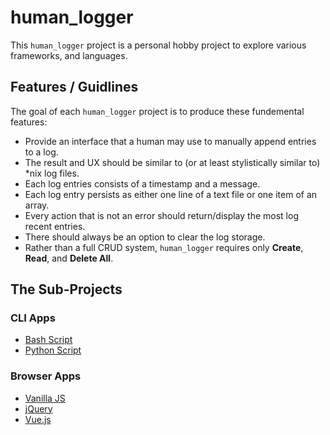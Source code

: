# human_logger

This `human_logger` project is a personal hobby project to explore various frameworks, and languages.

## Features / Guidlines

The goal of each `human_logger` project is to produce these fundemental features:

- Provide an interface that a human may use to manually append entries to a log.
- The result and UX should be similar to (or at least stylistically similar to) \*nix log files.
- Each log entries consists of a timestamp and a message.
- Each log entry persists as either one line of a text file or one item of an array.
- Every action that is not an error should return/display the most log recent entries.
- There should always be an option to clear the log storage.
- Rather than a full CRUD system, `human_logger` requires only **Create**, **Read**, and **Delete All**.

## The Sub-Projects

### CLI Apps

- [Bash Script](./bash)
- [Python Script](./python)

### Browser Apps

- [Vanilla JS](./vanillajs)
- [jQuery](./jquery)
- [Vue.js](./vue)
